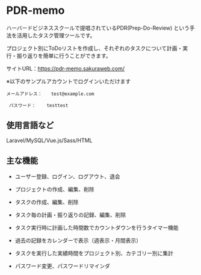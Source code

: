 # PDR-memo

ハーバードビジネススクールで提唱されているPDR(Prep-Do-Review) という手法を活用したタスク管理ツールです。

プロジェクト別にToDoリストを作成し、それぞれのタスクについて計画・実行・振り返りを簡単に行うことができます。

サイトURL：https://pdr-memo.sakuraweb.com/

  ※以下のサンプルアカウントでログインいただけます
  
    メールアドレス：　　test@example.com
    
     パスワード：    testtest

## 使用言語など

Laravel/MySQL/Vue.js/Sass/HTML

## 主な機能

- ユーザー登録、ログイン、ログアウト、退会

- プロジェクトの作成、編集、削除

- タスクの作成、編集、削除

- タスク毎の計画・振り返りの記録、編集、削除

- タスク実行時に計画した時間数でカウントダウンを行うタイマー機能

- 過去の記録をカレンダーで表示（週表示・月間表示）

- タスクを実行した実績時間をプロジェクト別、カテゴリー別に集計

- パスワード変更、パスワードリマインダ

